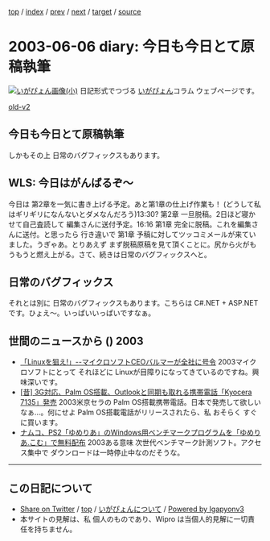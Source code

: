 [top](../index.html) 
 / [index](index.html) 
 / [prev](ig030605.html) 
 / [next](ig030608.html) 
 / [target](http://www.igapyon.jp/igapyon/diary/2003/ig030606.html) 
 / [source](https://github.com/igapyon/diary/blob/master/2003/ig030606.src.md) 

2003-06-06 diary: 今日も今日とて原稿執筆
=====================================================================================================
[![いがぴょん画像(小)](http://www.igapyon.jp/igapyon/diary/images/iga200306s.jpg "いがぴょん")](http://www.igapyon.jp/igapyon/diary/memo/memoigapyon.html) 日記形式でつづる [いがぴょん](http://www.igapyon.jp/igapyon/diary/memo/memoigapyon.html)コラム ウェブページです。

[old-v2](ig030606-orig.html)

## 今日も今日とて原稿執筆

しかもその上 日常のバグフィックスもあります。


## WLS: 今日はがんばるぞ～

今日は 第2章を一気に書き上げる予定。あと第1章の仕上げ作業も！ (どうして私はギリギリになんないとダメなんだろう)13:30? 第2章 一旦脱稿。2日ほど寝かせて自己査読して 編集さんに送付予定。16:16 第1章 完全に脱稿。これを編集さんに送付。と思ったら 行き違いで 第1章 予稿に対してツッコミメールが来ていました。うぎゃあ。とりあえず まず脱稿原稿を見て頂くことに。尻から火がもうもうと燃え上がる。さて、続きは日常のバグフィックスへと。

## 日常のバグフィックス

それとは別に 日常のバグフィックスもあります。こちらは C#.NET + ASP.NETです。ひょえ～。いっぱいいっぱいですなぁ。

## 世間のニュースから () 2003

* [「Linuxを狙え!」--マイクロソフトCEOバルマーが全社に号令](http://japan.cnet.com/news/ent/story/0,2000047623,20055001,00.htm)  2003マイクロソフトにとって それほどに Linuxが目障りになってきているのですね。興味深いです。
* [[昔] 3G対応、Palm OS搭載、Outlookと同期も取れる携帯電話「Kyocera 7135」発売](http://pcweb.mycom.co.jp/news/2002/12/20/13.html)  2003米京セラの Palm OS搭載携帯電話。日本で発売して欲しいなぁ…。何にせよ Palm OS搭載電話がリリースされたら、私 おそらく すぐに買います。
* [ナムコ、PS2「ゆめりあ」のWindows用ベンチマークプログラムを「ゆめりあ.こむ」で無料配布](http://www.watch.impress.co.jp/game/docs/20030530/yumeb.htm)  2003ある意味 次世代ベンチマーク計測ソフト。アクセス集中で ダウンロードは一時停止中なのだそうな。


----------------------------------------------------------------------------------------------------

## この日記について

* [Share on Twitter](https://twitter.com/intent/tweet?hashtags=igapyon%2Cdiary%2C%E3%81%84%E3%81%8C%E3%81%B4%E3%82%87%E3%82%93&text=%E4%BB%8A%E6%97%A5%E3%82%82%E4%BB%8A%E6%97%A5%E3%81%A8%E3%81%A6%E5%8E%9F%E7%A8%BF%E5%9F%B7%E7%AD%86&url=http%3A%2F%2Fwww.igapyon.jp%2Figapyon%2Fdiary%2F2003%2Fig030606.html) / [top](../index.html) / [いがぴょんについて](http://www.igapyon.jp/igapyon/diary/memo/memoigapyon.html) / [Powered by Igapyonv3](https://github.com/igapyon/igapyonv3)
* 本サイトの見解は、私 個人のものであり、Wipro は当個人的見解に一切責任を持ちません。 
